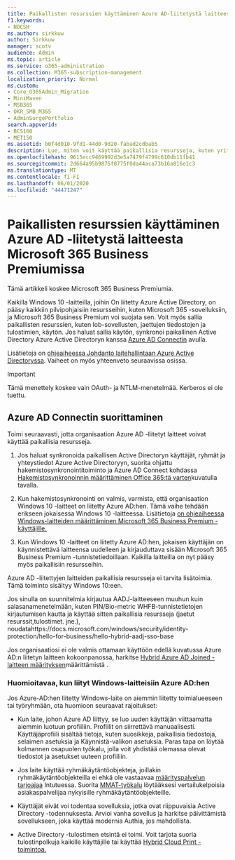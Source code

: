 ```yaml
---
title: Paikallisten resurssien käyttäminen Azure AD-liitetystä laitteesta Microsoft 365 Businessissa
f1.keywords:
- NOCSH
ms.author: sirkkuw
author: Sirkkuw
manager: scotv
audience: Admin
ms.topic: article
ms.service: o365-administration
ms.collection: M365-subscription-management
localization_priority: Normal
ms.custom:
- Core_O365Admin_Migration
- MiniMaven
- MSB365
- OKR_SMB_M365
- AdminSurgePortfolio
search.appverid:
- BCS160
- MET150
ms.assetid: b0f4d010-9fd1-44d0-9d20-fabad2cdbab5
description: Lue, miten voit käyttää paikallisia resursseja, kuten yrityssovelluksia, jaettuja tiedostoresursseja ja tulostimia Azure Active Directorysta, joka liittyi Windows 10 -laitteeseen.
ms.openlocfilehash: 9615ecc9469992d3e5a7479f4799c610db11fb41
ms.sourcegitcommit: 2d664a95b9875f0775f0da44aca73b16a816e1c3
ms.translationtype: MT
ms.contentlocale: fi-FI
ms.lasthandoff: 06/01/2020
ms.locfileid: "44471247"
---
```

# <a name="access-on-premises-resources-from-an-azure-ad-joined-device-in-microsoft-365-business-premium"></a>Paikallisten resurssien käyttäminen Azure AD -liitetystä laitteesta Microsoft 365 Business Premiumissa

Tämä artikkeli koskee Microsoft 365 Business Premiumia.

Kaikilla Windows 10 -laitteilla, joihin On liitetty Azure Active Directory, on pääsy kaikkiin pilvipohjaisiin resursseihin, kuten Microsoft 365 -sovelluksiin, ja Microsoft 365 Business Premium voi suojata sen. Voit myös sallia paikallisten resurssien, kuten lob-sovellusten, jaettujen tiedostojen ja tulostimien, käytön. Jos haluat sallia käytön, synkronoi paikallinen Active Directory Azure Active Directoryn kanssa [Azure AD Connectin](https://docs.microsoft.com/azure/active-directory/connect/active-directory-aadconnect) avulla. 

Lisätietoja on [ohjeaiheessa Johdanto laitehallintaan Azure Active Directoryssa](https://docs.microsoft.com/azure/active-directory/device-management-introduction).
Vaiheet on myös yhteenveto seuraavissa osissa.

> [!IMPORTANT]
> Tämä menettely koskee vain OAuth- ja NTLM-menetelmää. Kerberos ei ole tuettu.
 
## <a name="run-azure-ad-connect"></a>Azure AD Connectin suorittaminen

Toimi seuraavasti, jotta organisaation Azure AD -liitetyt laitteet voivat käyttää paikallisia resursseja.
  
1. Jos haluat synkronoida paikallisen Active Directoryn käyttäjät, ryhmät ja yhteystiedot Azure Active Directoryyn, suorita ohjattu hakemistosynkronointitoiminto ja Azure AD Connect kohdassa [Hakemistosynkronoinnin määrittäminen Office 365:tä varten](https://docs.microsoft.com/office365/enterprise/set-up-directory-synchronization)kuvatulla tavalla.
    
2. Kun hakemistosynkronointi on valmis, varmista, että organisaation Windows 10 -laitteet on liitetty Azure AD:hen. Tämä vaihe tehdään erikseen jokaisessa Windows 10 -laitteessa. Lisätietoja [on ohjeaiheessa Windows-laitteiden määrittäminen Microsoft 365 Business Premium -käyttäjille.](set-up-windows-devices.md) 
    
3. Kun Windows 10 -laitteet on liitetty Azure AD:hen, jokaisen käyttäjän on käynnistettävä laitteensa uudelleen ja kirjauduttava sisään Microsoft 365 Business Premium -tunnistetiedoillaan. Kaikilla laitteilla on nyt pääsy myös paikallisiin resursseihin.
    
Azure AD -liitettyjen laitteiden paikallisia resursseja ei tarvita lisätoimia. Tämä toiminto sisältyy Windows 10:een. 

Jos sinulla on suunnitelmia kirjautua AADJ-laitteeseen muuhun kuin salasanamenetelmään, kuten PIN/Bio-metric WHFB-tunnistetietojen kirjautumisen kautta ja käyttää sitten paikallisia resursseja (jaetut resurssit,tulostimet. jne.), noudatahttps://docs.microsoft.com/windows/security/identity-protection/hello-for-business/hello-hybrid-aadj-sso-base
  
Jos organisaatiosi ei ole valmis ottamaan käyttöön edellä kuvatussa Azure AD:n liitetyn laitteen kokoonpanossa, harkitse [Hybrid Azure AD Joined -laitteen määrityksen](manage-windows-devices.md)määrittämistä .
  
### <a name="considerations-when-you-join-windows-devices-to-azure-ad"></a>Huomioitavaa, kun liityt Windows-laitteisiin Azure AD:hen

Jos Azure-AD:hen liitetty Windows-laite on aiemmin liitetty toimialueeseen tai työryhmään, ota huomioon seuraavat rajoitukset:
  
- Kun laite, johon Azure AD liittyy, se luo uuden käyttäjän viittaamatta aiemmin luotuun profiiliin. Profiilit on siirrettävä manuaalisesti. Käyttäjäprofiili sisältää tietoja, kuten suosikkeja, paikallisia tiedostoja, selaimen asetuksia ja Käynnistä-valikon asetuksia. Paras tapa on löytää kolmannen osapuolen työkalu, jolla voit yhdistää olemassa olevat tiedostot ja asetukset uuteen profiiliin.

- Jos laite käyttää ryhmäkäytäntöobjekteja, joillakin ryhmäkäytäntöobjekteilla ei ehkä ole vastaavaa [määrityspalvelun tarjoajaa](https://docs.microsoft.com/windows/configuration/provisioning-packages/how-it-pros-can-use-configuration-service-providers) Intutuessa. Suorita [MMAT-työkalu](https://www.microsoft.com/download/details.aspx?id=45520) löytääksesi vertailukelpoisia asiakaspalvelijaa nykyisille ryhmäkäytäntöobjekteille.

- Käyttäjät eivät voi todentaa sovelluksia, jotka ovat riippuvaisia Active Directory -todennuksesta. Arvioi vanha sovellus ja harkitse päivittämistä sovellukseen, joka käyttää modernia Authia, jos mahdollista.

- Active Directory -tulostimen etsintä ei toimi. Voit tarjota suoria tulostinpolkuja kaikille käyttäjille tai käyttää [Hybrid Cloud Print -toimintoa.](https://docs.microsoft.com/windows-server/administration/hybrid-cloud-print/hybrid-cloud-print-deploy)

